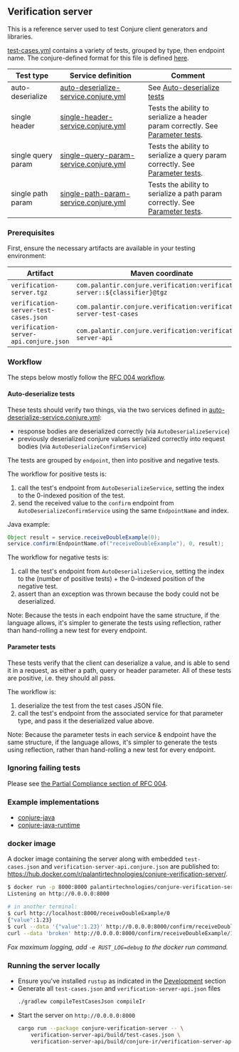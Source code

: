 ## Verification server

This is a reference server used to test Conjure client generators and libraries.

[test-cases.yml](/verification-server-api/test-cases.yml) contains a variety of tests, grouped by type, then endpoint name.
The conjure-defined format for this file is defined [here](/verification-server-api/src/main/conjure/test-cases.conjure.yml).

| Test type | Service definition | Comment |
| --------- | ------------------ | ------- |
| auto-deserialize | [auto-deserialize-service.conjure.yml][] | See [Auto-deserialize tests][] |
| single header | [single-header-service.conjure.yml](/verification-server-api/src/main/conjure/single-header-service.conjure.yml) | Tests the ability to serialize a header param correctly. See [Parameter tests][].
| single query param | [single-query-param-service.conjure.yml](/verification-server-api/src/main/conjure/single-query-param-service.conjure.yml) | Tests the ability to serialize a query param correctly. See [Parameter tests][].
| single path param | [single-path-param-service.conjure.yml](/verification-server-api/src/main/conjure/single-path-param-service.conjure.yml) | Tests the ability to serialize a path param correctly. See [Parameter tests][].

### Prerequisites

First, ensure the necessary artifacts are available in your testing environment:

| Artifact | Maven coordinate | Classifier |
| -------- | ---------------- | ---------- |
| `verification-server.tgz` | `com.palantir.conjure.verification:verification-server::${classifier}@tgz` | `osx` or `linux` | 
| `verification-server-test-cases.json` | `com.palantir.conjure.verification:verification-server-test-cases` |
| `verification-server-api.conjure.json` | `com.palantir.conjure.verification:verification-server-api` | 

### Workflow

The steps below mostly follow the [RFC 004 workflow](https://github.com/palantir/conjure/blob/develop/docs/rfc/004-consistent-wire-format-test-cases.md#workflow).

#### Auto-deserialize tests
[Auto-deserialize tests]: #auto-deserialize-tests
[auto-deserialize-service.conjure.yml]: /verification-server-api/src/main/conjure/auto-deserialize-service.conjure.yml

These tests should verify two things, via the two services defined in [auto-deserialize-service.conjure.yml][]: 
* response bodies are deserialized correctly (via `AutoDeserializeService`)
* previously deserialized conjure values serialized correctly into request bodies (via `AutoDeserializeConfirmService`)

The tests are grouped by `endpoint`, then into positive and negative tests.

The workflow for positive tests is:
1. call the test's endpoint from `AutoDeserializeService`, setting the index to the 0-indexed position of the test.
1. send the received value to the `confirm` endpoint from `AutoDeserializeConfirmService` using the same `EndpointName` and index.

Java example:
```java
Object result = service.receiveDoubleExample(0);
service.confirm(EndpointName.of("receiveDoubleExample"), 0, result);
```

The workflow for negative tests is:
1. call the test's endpoint from `AutoDeserializeService`, setting the index to the (number of positive tests) + the 0-indexed position of the negative test.
1. assert than an exception was thrown because the body could not be deserialized.

Note: Because the tests in each endpoint have the same structure, if the language allows, it's simpler to generate the tests using reflection, rather than hand-rolling a new test for every endpoint.

#### Parameter tests
[Parameter tests]: #parameter-tests

These tests verify that the client can deserialize a value, and is able to send it in a request, as either a path, query or header parameter.
All of these tests are positive, i.e. they should all pass.

The workflow is:
1. deserialize the test from the test cases JSON file.
1. call the test's endpoint from the associated service for that parameter type, and pass it the deserialized value above.

Note: Because the parameter tests in each service & endpoint have the same structure, if the language allows, it's simpler to generate the tests using reflection, rather than hand-rolling a new test for every endpoint.

### Ignoring failing tests

Please see [the Partial Compliance section of RFC 004](https://github.com/palantir/conjure/blob/develop/docs/rfc/004-consistent-wire-format-test-cases.md#partial-compliance).

### Example implementations

* [conjure-java](https://github.com/palantir/conjure-java/tree/2.5.0/conjure-java-client-verifier/src/test/java/com/palantir/conjure/java/compliance)
* [conjure-java-runtime](https://github.com/palantir/conjure-java-runtime/tree/4.7.0/conjure-java-client-verifier/src/test/java/com/palantir/verification)

### docker image

A docker image containing the server along with embedded `test-cases.json` and `verification-server-api.conjure.json` are published to: https://hub.docker.com/r/palantirtechnologies/conjure-verification-server/.

```bash
$ docker run -p 8000:8000 palantirtechnologies/conjure-verification-server:latest
Listening on http://0.0.0.0:8000

# in another terminal:
$ curl http://localhost:8000/receiveDoubleExample/0
{"value":1.23}
$ curl --data '{"value":1.23}' http://0.0.0.0:8000/confirm/receiveDoubleExample/0 -H 'Content-Type: application/json'
curl --data 'broken' http://0.0.0.0:8000/confirm/receiveDoubleExample/1 -H 'Content-Type: application/json'
```

_Fox maximum logging, add `-e RUST_LOG=debug` to the docker run command._

### Running the server locally

- Ensure you've installed `rustup` as indicated in the [Development](/README.md#development) section
- Generate all `test-cases.json` and `verification-server-api.json` files
    ```bash
    ./gradlew compileTestCasesJson compileIr
    ```
- Start the server on `http://0.0.0.0:8000`
    ```bash
    cargo run --package conjure-verification-server -- \
        verification-server-api/build/test-cases.json \
        verification-server-api/build/conjure-ir/verification-server-api.conjure.json
    ```
